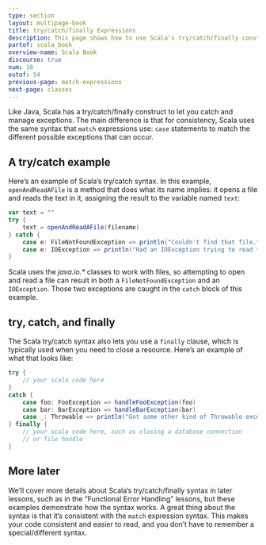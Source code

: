 ```yaml
---
type: section
layout: multipage-book
title: try/catch/finally Expressions
description: This page shows how to use Scala's try/catch/finally construct, including several complete examples.
partof: scala_book
overview-name: Scala Book
discourse: true
num: 18
outof: 54
previous-page: match-expressions
next-page: classes
---
```



Like Java, Scala has a try/catch/finally construct to let you catch and manage exceptions. The main difference is that for consistency, Scala uses the same syntax that `match` expressions use: `case` statements to match the different possible exceptions that can occur.



## A try/catch example

Here’s an example of Scala’s try/catch syntax. In this example, `openAndReadAFile` is a method that does what its name implies: it opens a file and reads the text in it, assigning the result to the variable named `text`:

```scala
var text = ""
try {
    text = openAndReadAFile(filename)
} catch {
    case e: FileNotFoundException => println("Couldn't find that file.")
    case e: IOException => println("Had an IOException trying to read that file")
}
```

Scala uses the _java.io.*_ classes to work with files, so attempting to open and read a file can result in both a `FileNotFoundException` and an `IOException`. Those two exceptions are caught in the `catch` block of this example.



## try, catch, and finally

The Scala try/catch syntax also lets you use a `finally` clause, which is typically used when you need to close a resource. Here’s an example of what that looks like:

```scala
try {
    // your scala code here
} 
catch {
    case foo: FooException => handleFooException(foo)
    case bar: BarException => handleBarException(bar)
    case _: Throwable => println("Got some other kind of Throwable exception")
} finally {
    // your scala code here, such as closing a database connection
    // or file handle
}
```



## More later

We’ll cover more details about Scala’s try/catch/finally syntax in later lessons, such as in the “Functional Error Handling” lessons, but these examples demonstrate how the syntax works. A great thing about the syntax is that it’s consistent with the `match` expression syntax. This makes your code consistent and easier to read, and you don’t have to remember a special/different syntax.






